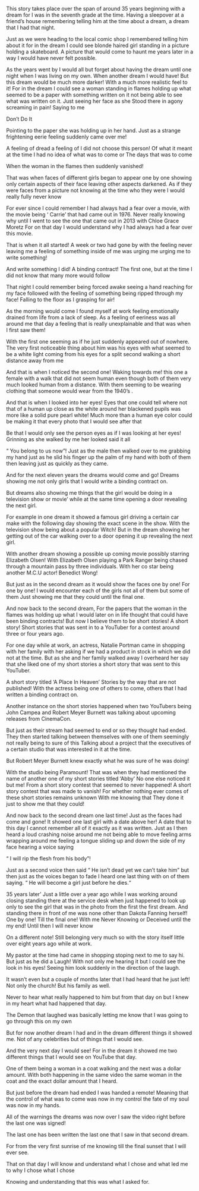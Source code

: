 
This story takes place over the span of around 35 years beginning with a dream for I was in the seventh grade at the time. Having a sleepover at a friend’s house remembering telling him at the time about a dream, a dream that I had that night.

Just as we were heading to the local comic shop I remembered telling him about it for in the dream I could see blonde haired girl standing in a picture holding a skateboard. A picture that would come to haunt me years later in a way I would have never felt possible.

As the years went by I would all but forget about having the dream until one night when I was living on my own. When another dream I would have! But this dream would be much more darker! With a much more realistic feel to it! For in the dream I could see a woman standing in flames holding up what seemed to be a paper with something written on it not being able to see what was written on it. Just seeing her face as she Stood there in agony screaming in pain! Saying to me

Don’t Do It 

Pointing to the paper she was holding up in her hand. Just as a strange frightening eerie feeling suddenly came over me! 

A feeling of dread a feeling of I did not choose this person! Of what it meant at the time I had no idea of what was to come or The days that was to come 

When the woman in the flames then suddenly vanished! 

That was when faces of different girls began to appear one by one showing only certain aspects of their face leaving other aspects darkened. As if they were faces from a picture not knowing at the time who they were I would really fully never know

For ever since I could remember I had always had a fear over a movie, with the movie being ‘ Carrie’ that had came out in 1976. Never really knowing why until I went to see the one that came out in 2013 with 
Chloe Grace Moretz
For on that day I would understand why I had always had a fear over this movie. 

That is when it all started! A week or two had gone by with the feeling never leaving me a feeling of something inside of me was urging me urging me to write something!

And write something I did! A binding contract! The first one, but at the time I did not know that many more would follow

That night I could remember being forced awake seeing a hand reaching for my face followed with the feeling of something being ripped through my face! Falling to the floor as I grasping for air! 

As the morning would come I found myself at work feeling emotionally drained from life from a lack of sleep. As a feeling of eeriness was all around me that day a feeling that is really unexplainable and that was when I first saw them! 

With the first one seeming as if he just suddenly appeared out of nowhere. The very first noticeable thing about him was his eyes with what seemed to be a white light coming from his eyes for a split second walking a short distance away from me

And that is when I noticed the second one! Waking towards me! this one a female with a walk that did not seem human even though both of them very much looked human from  a distance. With them seeming to be wearing clothing that someone would wear from the 1940’s . 

And that is when I looked into her eyes! Eyes that one could tell where not that of a human up close as the white around her blackened pupils was more like a solid pure pearl white! Much more than a human eye color could be making it that every photo that I would see after that 

Be that I would only see the person eyes as if I was looking at her eyes! Grinning as she walked by me her looked said it all 

“ You belong to us now”! Just as the male then walked over to me grabbing my hand just as he slid his finger up the palm of my hand with both of them then leaving just as quickly as they came. 

And for the next eleven years the dreams would come and go! Dreams showing me not only girls that I would write a binding contract on. 

But dreams also showing me things that the girl would be doing in a television show or movie’ while at the same time opening a door revealing the next girl.

For example in one dream it showed a famous girl driving a certain car make with the following day showing the exact scene in the show. With the television show being about a popular Witch! But in the dream showing her getting out of the car walking over to a door opening it up revealing the next girl. 

With another dream showing a possible up coming movie possibly starring Elizabeth Olsen! With Elizabeth Olsen playing a Park Ranger being chased through a mountain pass by three individuals. With her co star being another M.C.U actor! Benedict Wong! 

But just as in the second dream as it would show the faces one by one! For one by one! I would encounter each of the girls not all of them but some of them Just showing me that they could until the final one. 

And now back to the second dream, For the papers that the woman in the flames was holding up what I would later on in life thought that could have been binding contracts! But now I believe them to be short stories! A short story! Short stories that was sent in to a YouTuber for a contest around three or four years ago. 

For one day while at work, an actress, Natalie Portman came in shopping with her family with her asking if we had a product in stock in which we did not at the time. But as she and her family walked away I overheard her say that she liked one of my short stories a short story that was sent to this YouTuber. 

A short story titled ‘A Place In Heaven’ Stories by the way that are not published! With the actress being one of others to come, others that I had written a binding contract on. 

Another instance on the short stories happened when two YouTubers being John Campea
and Robert Meyer Burnett was talking about upcoming releases from CinemaCon. 

But just as their stream had seemed to end or so they thought had ended. They then started talking between themselves with one of them seemingly not really being to sure of this Talking about a project that the executives of a certain studio that was interested in it at the time. 

But Robert Meyer Burnett knew exactly what he was sure of he was doing! 

With the studio being Paramount! That was when they had mentioned the name of another one of my short stories titled ‘Abby’ No one else noticed it but me! 
From a short story contest that seemed to never happened! A short story contest that was made to vanish! For whether nothing ever comes of these short stories remains unknown 
With me knowing that 
They done it just to show me that they could!

And now back to the second dream one last time! Just as the faces had come and gone! It showed one last girl with a date above her! A date that to this day I cannot remember all of it exactly as it was written. Just as I then heard a loud crashing noise around me not being able to move feeling arms wrapping around me feeling a tongue sliding up and down the side of my face hearing a voice saying 

“ I will rip the flesh from his body”! 

Just as a second voice then said “ He isn’t dead yet we can’t take him” but then just as the voices began to fade I heard one last thing with on of them saying. “ He will become a girl just before he dies.“ 

35 years later’ Just a little over a year ago while I was working around closing standing there at the service desk when just happened to look up only to see the girl that was in the photo from the first the first dream. And standing there in front of me was none other than Dakota Fanning herself! One by one! Till the final one! With me Never Knowing or Deceived until the my end! 
Until then I will never know 

On a different note! Still belonging very much so with the story itself little over eight years ago while at work.

My pastor at the time had came in shopping stoping next to me to say hi. But just as he did a Laugh! With not only me hearing it but I could see the look in his eyes! Seeing him look suddenly in the direction of the laugh.

It wasn’t even but a couple of months later that I had heard that he just left! Not only the church! But his family as well.

Never to hear what really happened to him but from that day on but I knew in my heart what had happened that day.

The Demon that laughed was basically letting me know that I was going to go through this on my own 

But for now another dream I had and in the dream different things it showed me. Not of any celebrities but of things that I would see.

And the very next day I would see! For in the dream it showed me two different things that I would see on
YouTube that day.

One of them being a woman in a coat walking and the next was a dollar amount. With both happening in the same video the same woman in the coat and the exact dollar amount that I heard.

But just before the dream had ended I was handed a remote! Meaning that the control of what was to come was now in my control the fate of my soul was now in my hands. 

All of the warnings the dreams was now over I saw the video right before the last one was signed! 

The last one has been written the last one that I saw in that second dream.

For from the very first sunrise of me knowing till the final sunset that I will ever see.

That on that day I will know and understand what I chose and what led me to why I chose what I chose 

Knowing and understanding that this was what I asked for. 